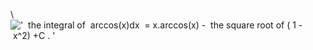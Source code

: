 \\
!['  the integral of  arccos(x)dx  = x.arccos(x) -  the square root of ( 1 - x\^2) +C . '](../dictionary/equation_images/3979.1..png)
